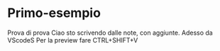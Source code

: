 # Primo-esempio
Prova di prova
Ciao sto scrivendo dalle note, con aggiunte. Adesso da VScodeS
Per la preview fare CTRL+SHIFT+V
